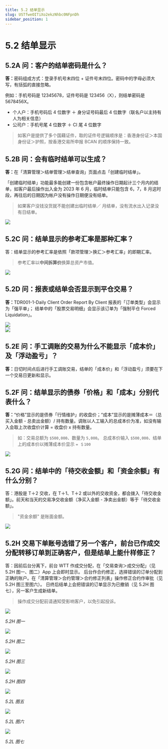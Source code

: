 ```yaml
---
title: 5.2 结单显示
slug: USTfweOITiXo2ekzNhbc0NFpnDh
sidebar_position: 1
---
```



# 5.2 结单显示

## 5.2A 问：客户的结单密码是什么？

<b>答：</b>密码组成方式：登录手机号末四位 + 证件号末四位。密码中的字母必须大写，有括弧的直接忽略。 

例如：手机号码是 12345678，证件号码是 123456（X），则结单密码是 5678456X。

- 个人户：手机号码后 4 位数字 ＋ 身分证号码最后 4 位数字（联名户以主持有人为相关信息）
- 公司户：手机号尾 4 位数字 ＋ CI 尾 4 位数字

> 如客户是提供了多个国藉证件，取的证件号逻辑顺序是：香港身份证＞本国身份证＞护照，按香港交易所申报 BCAN 的顺序保持一致。

## 5.2B 问：会有临时结单可以生成？

<b>答：</b>在「清算管理＞结单管理＞结单查询」页面点击「创建临时结单」。


「创建临时结单」功能最多能创建一份包含帐户最终操作日期起计三个月内的结单，如客户最后操作出入金为 2023 年 6 月，临时结单只能包含 6，7，8 月这时段，再往后的日期因为帐户没有操作日期便没有结单。

> 如果客户没钱没货就不能创建出临时结单／ 月结单，没有流水出入记录没有日结单。

<img src="/assets/JnOBbpSMtocgUZxGMGzcpXXHnBd.png" src-width="2496" src-height="1312" align="center"/>

## 5.2C 问：结单显示的参考汇率是那种汇率？

答：结单显示的参考汇率是依照「款项管理＞换汇＞参考汇率」的即期汇率。

> 参考汇率以<b>中间拆算价</b>换算总资产市值。

<img src="/assets/LfLVbcuXqoa7zZxjSKHcQeE7nmc.png" src-width="1682" src-height="634" align="center"/>

## 5.2D 问：报表或结单会否显示到平仓交易？

<b>答：</b>TDR001-1-Daily Client Order Report By Client 报表的「订单类型」会显示为「强平单」；
结单中的「股票交易明细」会显示该订单为「强制平仓 Forced Liquidation」。

<div class="flex gap-3 columns-2" column-size="2">
<div class="w-[48%]" width-ratio="48">
<img src="/assets/LLgzbfVbdo3zK9xPsCGcR5z9nac.png" src-width="2832" src-height="1486" align="center"/>
</div>
<div class="w-[51%]" width-ratio="51">
<img src="/assets/NyKBblpMXoRc5RxUIvxcblnInzc.png" src-width="1384" src-height="676" align="center"/>
</div>
</div>

## 5.2E 问：手工调账的交易为什么不能显示「成本价」及「浮动盈亏」？

<b>答：</b>日切时间点后进行手工调账交易，结单的「成本价」和「浮动盈亏」须要在下一个交易日更新和显示。

## 5.2F 问：结单显示的债券「价格」和「成本」分别代表什么？

<b>答：</b>“价格”显示的是债券「行情维护」的收盘价；“成本”显示的是摊薄成本＝（总买入金额 - 总卖出金额）/ 持有数量。调账以人工输入的总成本价为准，如没有输入会取上次收盘价计算 = 收盘价 x 持有数量。

> 如：交易总额为 `$500,000`、数量为 `5,000`。
总成本价输入 `$500,000`、结单上的成本价以摊薄成本价显示 `= ＄100`

<img src="/assets/MEeVbIOPeoNlIgxrfMxczESZnNd.png" src-width="1368" src-height="260" align="center"/>

## 5.2G 问：结单中的「待交收金额」和「资金余额」有什么分别？

答：港股是 T＋2 交收，在 T＋1、T＋2 或以外的交收资金，都会拨入「待交收金额」。前天和当天的交易净交收金额（净买入金额 - 净卖出金额）等于「待交收金额」。

> "资金余额" 是账面金额。

<img src="/assets/ZteSb46a4oUukqxXUgTcHOqYnib.png" src-width="1706" src-height="696" align="center"/>

## 5.2H 交易下单账号选错了另一个客户，前台已作成交分配转移订单到正确客户，但是结单上能什样修正？

答：因前后台分离下，前台 WTT 作成交分配，在「交易查询＞成交分配」（见 5.2H 图一、图二）App 上会即时显示。
后台作合约修正，选择错误的订单分配到正确的账户。在「清算管理＞合约管理＞合约修正列表」操作修正合约作审批（见 5.2H 图三至图六）。
日终后结单上会把错误的订单显示为已撤销（见 5.2H 图七），另一客户生成新结单。

> 操作成交分配前请通知受影响客户，以免引起投诉。

<img src="/assets/QucfbrYRPom9aex6xaJcQWZ1nUh.png" src-width="2612" src-height="1574" align="center"/>

<em>5.2H 图一</em>

<img src="/assets/CzUkbTMGpoYH8nxcqkmcy482n2d.png" src-width="2606" src-height="1544" align="center"/>

<em>5.2H 图二</em>

<img src="/assets/DtN1bQbaWoM3ywxBHBycKTDrnxe.png" src-width="2732" src-height="816" align="center"/>

<em>5.2H 图三</em>

<img src="/assets/ZPLybBm3xoDo6lx9lXBcAQhknWd.png" src-width="2702" src-height="1192" align="center"/>

<em>5.2H 图四</em>

<img src="/assets/VqwsbUyoyo5iEhxLsDgc5A13nZc.png" src-width="2504" src-height="1538" align="center"/>

<em>5.2L 图五</em>

<img src="/assets/U3KabQ3uWoKQGOxNd1BcbYHwnwe.png" src-width="2850" src-height="1306" align="center"/>

<em>5.2L 图六</em>

<img src="/assets/QgrXbyXvnovgDQxbLZMcHjSln0d.png" src-width="1096" src-height="370" align="center"/>

<em>5.2L 图七</em>

